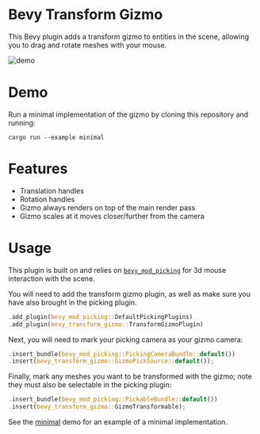 # Bevy Transform Gizmo

This Bevy plugin adds a transform gizmo to entities in the scene, allowing you to drag and rotate meshes with your mouse.

![demo](https://user-images.githubusercontent.com/2632925/119207591-7c931d00-ba53-11eb-93f1-795064089ac3.gif)

# Demo

Run a minimal implementation of the gizmo by cloning this repository and running:

```shell
cargo run --example minimal
```

# Features

* Translation handles
* Rotation handles
* Gizmo always renders on top of the main render pass
* Gizmo scales at it moves closer/further from the camera

# Usage

This plugin is built on and relies on [`bevy_mod_picking`](https://github.com/aevyrie/bevy_mod_picking) for 3d mouse interaction with the scene. 

You will need to add the transform gizmo plugin, as well as make sure you have also brought in the picking plugin.

```rust
.add_plugin(bevy_mod_picking::DefaultPickingPlugins)
.add_plugin(bevy_transform_gizmo::TransformGizmoPlugin)
```

Next, you will need to mark your picking camera as your gizmo camera:

```rust
.insert_bundle(bevy_mod_picking::PickingCameraBundle::default())
.insert(bevy_transform_gizmo::GizmoPickSource::default());
```

Finally, mark any meshes you want to be transformed with the gizmo; note they must also be selectable in the picking plugin:

```rust
.insert_bundle(bevy_mod_picking::PickableBundle::default())
.insert(bevy_transform_gizmo::GizmoTransformable);
```

See the [minimal](examples/minimal.rs) demo for an example of a minimal implementation.